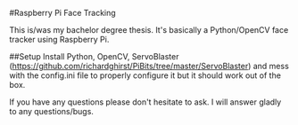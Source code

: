 #Raspberry Pi Face Tracking

This is/was my bachelor degree thesis. It's basically a Python/OpenCV face tracker using Raspberry Pi.

##Setup
Install Python, OpenCV, ServoBlaster (https://github.com/richardghirst/PiBits/tree/master/ServoBlaster) and mess with the config.ini file to properly configure it but it should work out of the box.

If you have any questions please don't hesitate to ask. I will answer gladly to any questions/bugs.
